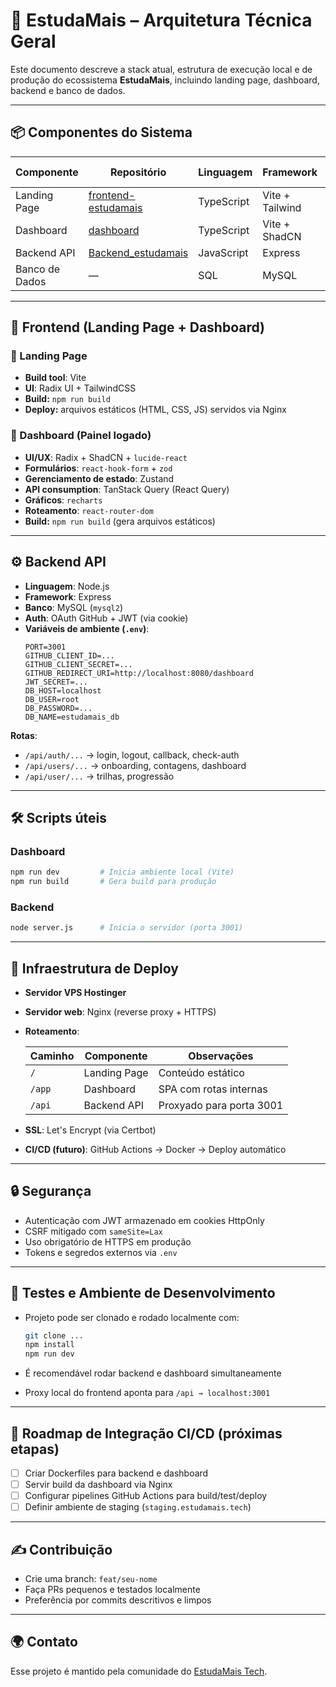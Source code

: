 # 🧱 EstudaMais – Arquitetura Técnica Geral

Este documento descreve a stack atual, estrutura de execução local e de produção do ecossistema **EstudaMais**, incluindo landing page, dashboard, backend e banco de dados.

---

## 📦 Componentes do Sistema

| Componente     | Repositório                                              | Linguagem | Framework      | Tipo     | Porta local |
|----------------|----------------------------------------------------------|-----------|----------------|----------|-------------|
| Landing Page   | [frontend-estudamais](https://github.com/estudamais-tech/frontend-estudamais) | TypeScript | Vite + Tailwind | Estático | 5173        |
| Dashboard      | [dashboard](https://github.com/estudamais-tech/dashboard) | TypeScript | Vite + ShadCN   | SPA/Painel | 5173        |
| Backend API    | [Backend_estudamais](https://github.com/estudamais-tech/Backend_estudamais) | JavaScript | Express         | REST API | 3001        |
| Banco de Dados | —                                                        | SQL       | MySQL           | Relacional | 3306 (default) |

---

## 🎨 Frontend (Landing Page + Dashboard)

### 📁 Landing Page
- **Build tool**: Vite
- **UI**: Radix UI + TailwindCSS
- **Build:** `npm run build`
- **Deploy:** arquivos estáticos (HTML, CSS, JS) servidos via Nginx

### 📁 Dashboard (Painel logado)
- **UI/UX**: Radix + ShadCN + `lucide-react`
- **Formulários**: `react-hook-form` + `zod`
- **Gerenciamento de estado**: Zustand
- **API consumption**: TanStack Query (React Query)
- **Gráficos**: `recharts`
- **Roteamento**: `react-router-dom`
- **Build:** `npm run build` (gera arquivos estáticos)

---

## ⚙️ Backend API

- **Linguagem**: Node.js
- **Framework**: Express
- **Banco**: MySQL (`mysql2`)
- **Auth**: OAuth GitHub + JWT (via cookie)
- **Variáveis de ambiente (`.env`)**:
  ```env
  PORT=3001
  GITHUB_CLIENT_ID=...
  GITHUB_CLIENT_SECRET=...
  GITHUB_REDIRECT_URI=http://localhost:8080/dashboard
  JWT_SECRET=...
  DB_HOST=localhost
  DB_USER=root
  DB_PASSWORD=...
  DB_NAME=estudamais_db
  ```


**Rotas**:

  * `/api/auth/...` → login, logout, callback, check-auth
  * `/api/users/...` → onboarding, contagens, dashboard
  * `/api/user/...` → trilhas, progressão

---

## 🛠️ Scripts úteis

### Dashboard

```bash
npm run dev         # Inicia ambiente local (Vite)
npm run build       # Gera build para produção
```

### Backend

```bash
node server.js      # Inicia o servidor (porta 3001)
```

---

## 📡 Infraestrutura de Deploy

* **Servidor VPS Hostinger**
* **Servidor web**: Nginx (reverse proxy + HTTPS)
* **Roteamento**:

  | Caminho | Componente   | Observações              |
  | ------- | ------------ | ------------------------ |
  | `/`     | Landing Page | Conteúdo estático        |
  | `/app`  | Dashboard    | SPA com rotas internas   |
  | `/api`  | Backend API  | Proxyado para porta 3001 |
* **SSL**: Let's Encrypt (via Certbot)
* **CI/CD (futuro)**: GitHub Actions → Docker → Deploy automático

---

## 🔒 Segurança

* Autenticação com JWT armazenado em cookies HttpOnly
* CSRF mitigado com `sameSite=Lax`
* Uso obrigatório de HTTPS em produção
* Tokens e segredos externos via `.env`

---

## 🧪 Testes e Ambiente de Desenvolvimento

* Projeto pode ser clonado e rodado localmente com:

  ```bash
  git clone ...
  npm install
  npm run dev
  ```
* É recomendável rodar backend e dashboard simultaneamente
* Proxy local do frontend aponta para `/api → localhost:3001`

---

## 🧭 Roadmap de Integração CI/CD (próximas etapas)

* [ ] Criar Dockerfiles para backend e dashboard
* [ ] Servir build da dashboard via Nginx
* [ ] Configurar pipelines GitHub Actions para build/test/deploy
* [ ] Definir ambiente de staging (`staging.estudamais.tech`)

---

## ✍️ Contribuição

* Crie uma branch: `feat/seu-nome`
* Faça PRs pequenos e testados localmente
* Preferência por commits descritivos e limpos

---

## 🌍 Contato

Esse projeto é mantido pela comunidade do [EstudaMais Tech](https://github.com/estudamais-tech).
